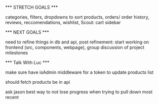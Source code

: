 *** STRETCH GOALS ***

categories,
filters,
dropdowns to sort products,
orders/ order history,
reviews,
reccomendations,
wishlist,
Scout: cart sidebar


*** NEXT GOALS ***

need to refine things in db and api,
post refinement: start working on frontend (src, components, webpage),
group discussion of project milestones

*** Talk With Luc ***

make sure have isAdmin middleware for a token to update products list

should fetch products be in api


ask jason best way to not lose progress when trying to pull down most recent